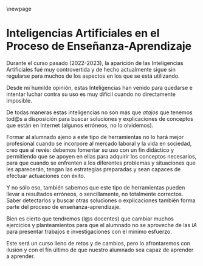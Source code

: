 \newpage

# Inteligencias Artificiales en el Proceso de Enseñanza-Aprendizaje

Durante el curso pasado (2022-2023), la aparición de las Inteligencias Artificiales
 fué muy controvertida y de hecho actualmente sigue sin regularse para muchos de los aspectos en los
que se está utilizando.

Desde mi humilde opinión, estas Inteligencias han venido para quedarse e intentar luchar contra su uso
es muy difícil cuando no directamente imposible.

De todas maneras estas inteligencias no son más que *atajos* que tenemos tod@s a disposición para buscar
soluciones y explicaciones de conceptos que están en Internet (algunos erróneos, no lo olvidemos). 

Formar al alumnado ajeno a este tipo de herramientas no lo hará mejor profesional cuando se incorpore 
al mercado laboral y la vida en sociedad, creo que al revés: debemos fomentar su uso con un fin didáctico y 
permitiendo que se apoyen en ellas para adquirir los conceptos necesarios, para que cuando se enfrenten 
a los diferentes problemas y situaciones que les aparecerán, tengan las estrategias preparadas y sean capaces de efectuar actuaciones con éxito.

Y no sólo eso, también sabemos que este tipo de herramientas pueden llevar a resultados erróneos, o sencillamente, no totalmente correctos. Saber detectarlos y buscar otras soluciones o explicaciones también forma parte del 
proceso de enseñanza-aprendizaje.

Bien es cierto que tendremos (l@s docentes) que cambiar muchos ejercicios y planteamientos para que 
el alumnado no se aproveche de las *IA* para presentar trabajos e investigaciones con el mínimo esfuerzo.

Este será un curso lleno de retos y de cambios, pero lo afrontaremos con ilusión y con el fín último de que 
nuestro alumnado sea capaz de aprender a aprender.
